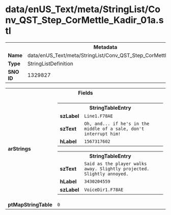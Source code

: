 <h1>data/enUS_Text/meta/StringList/Conv_QST_Step_CorMettle_Kadir_01a.stl</h1><table><tr><th colspan="100%">Metadata</th></tr><tr><td><b>Name</b></td><td>data/enUS_Text/meta/StringList/Conv_QST_Step_CorMettle_Kadir_01a.stl</td></tr><tr><td><b>Type</b></td><td>StringListDefinition</td></tr><tr><td><b>SNO ID</b></td><td>1329827</td></tr></table>

<table><tr><th colspan="100%">Fields</th></tr><tr><td><b>arStrings</b></td><td><table><tr><th colspan="100%">StringTableEntry</th></tr><tr><td><b>szLabel</b></td><td><code>Line1.F78AE</code></td></tr><tr><td><b>szText</b></td><td><code>Oh, and... if he's in the middle of a sale, don't interrupt him!</code></td></tr><tr><td><b>hLabel</b></td><td><code>1567317602</code></td></tr></table>


<table><tr><th colspan="100%">StringTableEntry</th></tr><tr><td><b>szText</b></td><td><code>Said as the player walks away. Slightly projected. Slightly annoyed.</code></td></tr><tr><td><b>hLabel</b></td><td><code>3430204559</code></td></tr><tr><td><b>szLabel</b></td><td><code>VoiceDir1.F78AE</code></td></tr></table>


</td></tr><tr><td><b>ptMapStringTable</b></td><td><code>0</code></td></tr></table>

